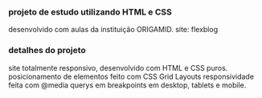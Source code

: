 ### projeto de estudo utilizando HTML e CSS ###

desenvolvido com aulas da instituição ORIGAMID.
site: flexblog

### detalhes do projeto ###
site totalmente responsivo, desenvolvido com HTML e CSS puros.
posicionamento de elementos feito com CSS Grid Layouts
responsividade feita com @media querys em breakpoints em desktop, tablets e mobile.














